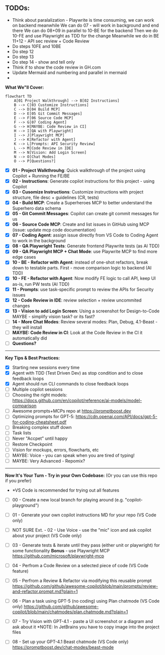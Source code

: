 ## TODOs:
- Think about paralalization - Playwrite is time consuming, we can work on backend meanwhile
We can do 07 - will work in background and end there
We can do 08+09 in parallel to 10-BE for the backend
Then we do 10-FE and use Playwright as TDD for the change
Meanwhile we do in BE 11+12 - API sec review + Code Review
- Do steps 10FE and 10BE
- Do step 12
- Do step 13
- Do step 14 - show and tell only
- Think if to show the code review in GH.com
- Update Mermaid and numbering and parallel in mermaid
- 

**What We"ll Cover:**

```mermaid
flowchart TD
	A[01 Project Walkthrough] --> B[02 Instructions]
	B --> C[03 Customize Instructions]
	C --> D[04 Build MCP]
	D --> E[05 Git Commit Messages]
	E --> F[06 Source Code MCP]
	F --> G[07 Coding Agent]
	G --> H[MAYBE: Code Review in CI]
	H --> I[QA with Playwright]
	I --> J[Playwright MCP]
	J --> K[Refactor with Agent]
	K --> L[Prompts: API Security Review]
	L --> M[Code Review in IDE]
	M --> N[Vision: Add Login Screen]
	N --> O[Chat Modes]
	O --> P[Questions?]
```
- [x] **01 - Project Walkthrouhg**: Quick walkthrough of the project using Copilot + Running the FE/BE
- [x] **02 - Instructions**: Generate copilot instructions for this project - using Copilot
- [x] **03 - Cusomize Instructions**: Customize instructions with project structure, file desc + guidelines (CR, tests)
- [x] **04 - Build MCP**: Create a Superheroes MCP to better understand the Superhero data schema
- [x] **05 - Git Commit Messages**: Copilot can create git commit messages for us
- [x] **06 - Source Code MCP**: Create and list issues in GitHub using MCP (issue: update mcp code documentation)
- [x] **07 - Coding Agent**: assign issue directly from VS Code to Coding Agent to work in the background
- [x] **08 - QA Playwright Tests**: Generate frontend Playwrite tests (as AI TDD)
- [x] **09 - QA Playwright MCP + Chat Mode**: use Playwrite MCP to find more edge cases
- [x] **10 - BE - Refactor with Agent**: instead of one-shot refactors, break down to testable parts. First - move comparison logic to backend (AI TDD)
- [x] **10 - FE - Refactor with Agent**: Now modify FE logic to call API, keep UI as-is, run PW tests (AI TDD)
- [x] **11 - Prompts**: use task-specific prompt to review the APIs for Security issues
- [x] **12 - Code Review in IDE**: review selection + review uncommited changes
- [x] **13 - Vision to add Login Screen**: Using a screenshot for Design-to-Code
MAYBE - simplify vision task? or its fast?
- [ ] **14 - More Chat Modes**: Review several modes: Plan, Debug, 4.1-Beast - they will install
- [ ] **MAYBE: Code Review in CI**: Look at the Code Review in the CI it automatically did
- [ ] **Questions?**

---

**Key Tips & Best Practices:**
- [x] Starting new sessions every time
- [x] Agent with TDD (Test Driven Dev) as stop condition and to close feedback loops
- [x] Agent should run CLI commands to close feedback loops
- [ ] Multiple copilot sessions
- [ ] Choosing the right models: https://docs.github.com/en/copilot/reference/ai-models/model-comparison
- [ ] Awesome prompts+MCPs repo at https://promptboost.dev
- [ ] Optimizing prompts for GPT-5: https://cdn.openai.com/API/docs/gpt-5-for-coding-cheatsheet.pdf
- [ ] Breaking complex stuff down
- [ ] Task lists
- [ ] Never "Accpet" until happy
- [ ] Restore Checkpoint
- [ ] Vision for mockups, errors, flowcharts, etc
- [ ] MAYBE: Voice - you can speak when you are tired of typing!
- [ ] MAYBE: Very Advanced - Repomix?

---

**Now It's Your Turn - Try in your Own Codebase:**
(Or you can use this repo if you prefer)

* *VS Code is recommended for trying out all features
- [ ] 00 - Create a new local branch for playing around (e.g. "copilot-playground")
- [ ] 01 - Generate your own copilot instructions MD for your repo (VS Code only)
- [ ] NOT SURE Ext. - 02 - Use Voice - use the "mic" icon and ask copilot about your project (VS Code only)
- [ ] 03 - Generate tests & iterate until they pass (either unit or playwright) for some functionality
**Bonus** - use Playwright MCP
https://github.com/microsoft/playwright-mcp
- [ ] 04 - Perfrom a Code Review on a selected piece of code (VS Code feature)
- [ ] 05 - Perfrom a Review & Refactor via modifying this reusable prompt
https://github.com/github/awesome-copilot/blob/main/prompts/review-and-refactor.prompt.md?plain=1
- [ ] 06 - Plan a task using GPT-5 (no coding) using Plan chatmode (VS Code only)
https://github.com/github/awesome-copilot/blob/main/chatmodes/plan.chatmode.md?plain=1
- [ ] 07 - Try Vision with GPT-4.1 - paste a UI screenshot or a diagram and ask about it
*NOTE: In JetBrains you have to copy image into the project files
- [ ] 08 - Set up your GPT-4.1 Beast chatmode (VS Code only)
https://promptboost.dev/chat-modes/beast-mode 


